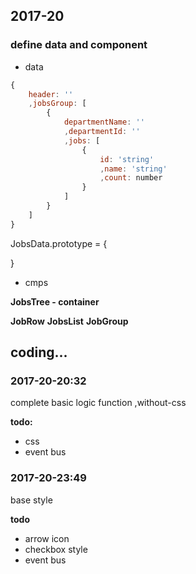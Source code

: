 ## 2017-20

### define data and component

- data

```javascript
{
	header: ''
	,jobsGroup: [
		{
			departmentName: ''
			,departmentId: ''
			,jobs: [
				{
					id: 'string'
					,name: 'string'
					,count: number
				}
			]
		}
	]
}
```


JobsData.prototype = {
	
}

- cmps

**JobsTree - container**

**JobRow**
**JobsList**
**JobGroup**


## coding...

### 2017-20-20:32

complete basic logic function ,without-css

**todo:**

- css
- event bus

### 2017-20-23:49

base style

**todo**

- arrow icon
- checkbox style
- event bus

